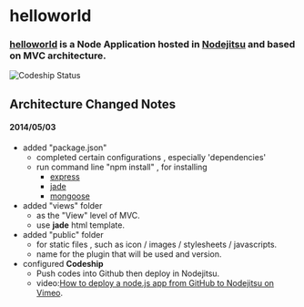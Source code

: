 # helloworld #

### [**helloworld**](http://pigerla-helloworld.jit.su/ "Click and find out") is a Node Application hosted in [Nodejitsu](https://www.nodejitsu.com/ "www.nodejitsu.com") and based on MVC architecture. 

![Codeship Status](https://www.codeship.io/projects/8cc41340-b511-0131-9708-46b4e31e8267/status)

## Architecture Changed Notes ##

#### 2014/05/03 ####

- added "package.json"
	- completed certain configurations , especially 'dependencies'
	- run command line "npm install" , for installing
		- [express](https://github.com/visionmedia/express)
		- [jade](https://github.com/visionmedia/jade)
		- [mongoose](https://github.com/LearnBoost/mongoose)
- added "views" folder
	- as the "View" level of MVC.
	- use **jade** html template.
- added "public" folder
	- for static files , such as icon / images / stylesheets / javascripts.
	- name for the plugin that will be used and version.
- configured **Codeship**
	- Push codes into Github then deploy in Nodejitsu. 
	- video:[How to deploy a node.js app from GitHub to Nodejitsu on Vimeo](http://vimeo.com/76988907 "Click and see the video").